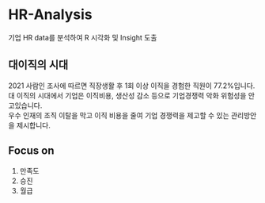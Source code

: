 # HR-Analysis
기업 HR data를 분석하여 R 시각화 및 Insight 도출 

## 대이직의 시대
2021 사람인 조사에 따르면 직장생활 후 1회 이상 이직을 경험한 직원이 77.2%입니다. <br>
대 이직의 시대에서 기업은 이직비용, 생산성 감소 등으로 기업경쟁력 악화 위험성을 안고있습니다. <br>
우수 인재의 조직 이탈을 막고 이직 비용을 줄여 기업 경쟁력을 제고할 수 있는 관리방안을 제시합니다.

## Focus on 
1. 만족도
2. 승진
3. 월급
